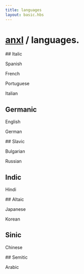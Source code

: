 ```yaml
---
title: languages
layout: basic.hbs
---
```


# [anxl](../) / languages.

## Italic

Spanish

<div class="progressbar">
  <div id="spanish"></div>
</div>

French

<div class="progressbar">
  <div id="french"></div>
</div>

Portuguese

<div class="progressbar">
  <div id="portuguese"></div>
</div>

Italian

<div class="progressbar">
  <div id="italian"></div>
</div>

## Germanic

English

<div class="progressbar">
  <div id="english"></div>
</div>

German

<div class="progressbar">
  <div id="german"></div>
</div>

## Slavic

Bulgarian

<div class="progressbar">
  <div id="bulgarian"></div>
</div>

Russian

<div class="progressbar">
  <div id="russian"></div>
</div>

## Indic

Hindi

<div class="progressbar">
  <div id="hindi"></div>
</div>

## Altaic

Japanese

<div class="progressbar">
  <div id="japanese"></div>
</div>

Korean

<div class="progressbar">
  <div id="korean"></div>
</div>

Sinic
---

Chinese

<div class="progressbar">
  <div id="chinese"></div>
</div>

## Semitic

Arabic

<div class="progressbar">
  <div id="arabic"></div>
</div>
